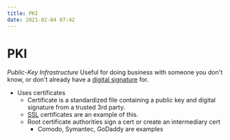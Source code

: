 ```yaml
---
title: PKI
date: 2021-02-04 07:42
---
```


# PKI
_Public-Key Infrastructure_
Useful for doing business with someone you don't know, or don't already have a
[digital signature](2021-02-04--07-32-38Z--digital_signatures.md) for. 
* Uses certificates
	+ Certificate is a standardized file containing a public key and digital
		signature from a trusted 3rd party. 
	+ [SSL](2020-11-10--14-59-52Z--ssl.md) certificates are an example of this.
	+ Root certificate authorities sign a cert or create an intermediary cert 
		- Comodo, Symantec, GoDaddy are examples
